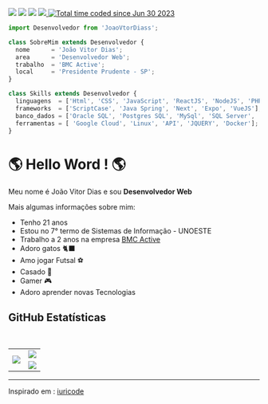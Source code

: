 <p align="left">
  <a href="mailto:joovitordiasdasilva@gmail.com" alt="Gmail" target='_blank'>
  <img src="https://img.shields.io/badge/-Gmail-FF0000?style=flat-square&labelColor=FF0000&logo=gmail&logoColor=white&link=LINK-DO-SEU-EMAIL" /></a>

  <a href="https://www.linkedin.com/in/jo%C3%A3o-vitor-dias-da-silva-a17029204/" alt="Linkedin" target='_blank'>
  <img src="https://img.shields.io/badge/-Linkedin-0e76a8?style=flat-square&logo=Linkedin&logoColor=white&link=LINK-DO-SEU-LINKEDIN" /></a>

  <a href="https://wa.me/qr/O27TX63XHWLPE1" alt="WhatsApp" target='_blank'>
  <img src="https://img.shields.io/badge/-WhatsApp-25d366?style=flat-square&labelColor=25d366&logo=whatsapp&logoColor=white&link=API-DO-SEU-WHATSAPP"/></a>

  <a href="https://www.instagram.com/jaoovit0r/" alt="Instagram" target='_blank'>
    <img src="https://img.shields.io/badge/-Instagram-DF0174?style=flat-square&labelColor=DF0174&logo=instagram&logoColor=white&link=LINK-DO-SEU-INSTAGRAM"/>
  </a>

  <a href="https://wakatime.com/@68826322-e07f-482d-9477-ced09effb31a">
    <img src="https://wakatime.com/badge/user/68826322-e07f-482d-9477-ced09effb31a.svg" alt="Total time coded since Jun 30 2023" />
  </a>
 
  
</p> 



```js
import Desenvolvedor from 'JoaoVtorDiass';

class SobreMim extends Desenvolvedor {
  nome      = 'João Vitor Dias';
  area      = 'Desenvolvedor Web';
  trabalho  = 'BMC Active';
  local     = 'Presidente Prudente - SP';
}

class Skills extends Desenvolvedor {
  linguagens  = ['Html', 'CSS', 'JavaScript', 'ReactJS', 'NodeJS', 'PHP',  'Java', 'C#', 'C++'];
  frameworks  = ['ScriptCase', 'Java Spring', 'Next', 'Expo', 'VueJS'];
  banco_dados = ['Oracle SQL', 'Postgres SQL', 'MySql', 'SQL Server', 'MongoDB' ]
  ferramentas = [ 'Google Cloud', 'Linux', 'API', 'JQUERY', 'Docker'];
}
```

<h1> 🌎 Hello Word ! 🌎</h1> 
<p>Meu nome é João Vitor Dias e sou <b>Desenvolvedor Web</b></p>
<p>Mais algumas informações sobre mim:</p>
<ul>
  <li>Tenho 21 anos</li>
  <li>Estou no 7° termo de Sistemas de Informação - UNOESTE</li>
  <li>Trabalho a 2 anos na empresa <a href='http://www.bmcactive.com.br/' target='_blank'>BMC Active</a></li>
  <li>Adoro gatos 🐈‍⬛</li>
  <li>Amo jogar Futsal ⚽</li>
  <li>Casado 💍</li>
  <li>Gamer 🎮</li>
  <li>Adoro aprender novas Tecnologias</li>
</ul>

<h2>GitHub Estatísticas</h2>
&nbsp;&nbsp;&nbsp;

<table>
  <tr>
    <td rowspan='2' aling="center">
       <img src="https://github-readme-stats.vercel.app/api/wakatime?username=JoaoVitorDiass&theme=dracula&layout=compact"/>
    </td>
    <td rowspan='1' aling="center"/>
       <img src="https://github-readme-stats.vercel.app/api/top-langs/?username=JoaoVitorDiass&theme=dracula&layout=donut&line_height=27&card_width=200"/>
    </td>
  </tr>
  <tr>
    <td rowspan='1' aling="center">
      <img src="https://github-readme-stats.vercel.app/api?username=JoaoVitorDiass&show_icons=true&theme=dracula&line_height=27&card_width=200"/>
    </td>
  </tr>
</table>











<hr>
<p>Inspirado em : <a href='https://github.com/iuricode' target='_blank'>iuricode</a></p>
